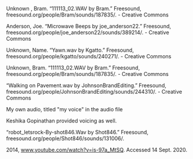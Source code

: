 Unknown , Bram. “111113_02.WAV by Bram.” Freesound, freesound.org/people/Bram/sounds/187835/. - Creative Commons


Anderson, Joe. “Microwave Beeps by joe_anderson22.” Freesound, freesound.org/people/joe_anderson22/sounds/389214/. - Creative Commons


Unknown, Name. “Yawn.wav by Kgatto.” Freesound, freesound.org/people/kgatto/sounds/240271/. - Creative Commons


Unknown, Bram. “111113_02.WAV by Bram.” Freesound, freesound.org/people/Bram/sounds/187835/. - Creative Commons
 

“Walking on Pavement.wav by JohnsonBrandEditing.” Freesound, freesound.org/people/JohnsonBrandEditing/sounds/244310/.  - Creative Commons

My own audio, titled "my voice" in the audio file

Keshika Gopinathan provided voicing as well.

“robot_letsrock-By-shot846.Wav by Shot846.” Freesound, freesound.org/people/Shot846/sounds/131006/. 

2014, www.youtube.com/watch?v=is-97a_MtSQ. Accessed 14 Sept. 2020. 
